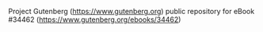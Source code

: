 Project Gutenberg (https://www.gutenberg.org) public repository for eBook #34462 (https://www.gutenberg.org/ebooks/34462)

